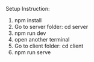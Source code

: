 Setup Instruction:
1. npm install
2. Go to server folder: cd server
3. npm run dev
4. open another terminal
5. Go to client folder: cd client
5. npm run serve
